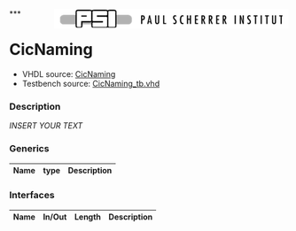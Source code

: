 <img align="right" src="../doc/psi_logo.png">
***

# CicNaming
 - VHDL source: [CicNaming](../hdl/CicNaming.txt)
 - Testbench source: [CicNaming_tb.vhd](../testbench/CicNaming_tb.vhd)

### Description
*INSERT YOUR TEXT*

### Generics
| Name   | type   | Description   |
|--------|--------|---------------|

### Interfaces
| Name   | In/Out   | Length   | Description   |
|--------|----------|----------|---------------|